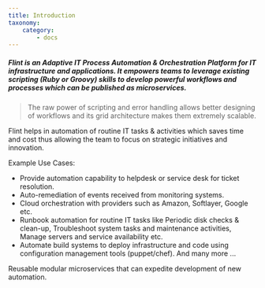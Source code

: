 ```yaml
---
title: Introduction
taxonomy:
    category:
        - docs
---
```


##### Flint is an Adaptive IT Process Automation & Orchestration Platform for IT infrastructure and applications. It empowers teams to leverage existing scripting (Ruby or Groovy) skills to develop powerful workflows and processes which can be published as microservices.

> The raw power of scripting and error handling allows better designing of workflows and its grid architecture makes them extremely scalable.

Flint helps in automation of routine IT tasks & activities which saves time and cost thus allowing the team to focus on strategic initiatives and innovation.

Example Use Cases:

* Provide automation capability to helpdesk or service desk for ticket resolution.
* Auto-remediation of events received from monitoring systems.
* Cloud orchestration with providers such as Amazon, Softlayer, Google etc.
* Runbook automation for routine IT tasks like Periodic disk checks & clean-up, Troubleshoot system tasks and maintenance activities, Manage servers and service availability etc.
* Automate build systems to deploy infrastructure and code using configuration management tools (puppet/chef).
And many more ...

Reusable modular microservices that can expedite development of new automation.
